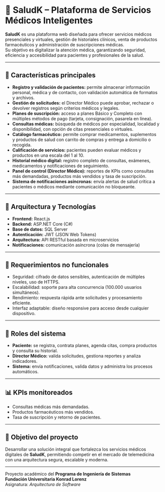 # 🏥 SaludK – Plataforma de Servicios Médicos Inteligentes

**SaludK** es una plataforma web diseñada para ofrecer servicios médicos presenciales y virtuales, gestión de historiales clínicos, venta de productos farmacéuticos y administración de suscripciones médicas.  
Su objetivo es digitalizar la atención médica, garantizando seguridad, eficiencia y accesibilidad para pacientes y profesionales de la salud.

---

## 🚀 **Características principales**

- **Registro y validación de pacientes:** permite almacenar información personal, médica y de contacto, con validación automática de formatos y archivos.
- **Gestión de solicitudes:** el Director Médico puede aprobar, rechazar o devolver registros según criterios médicos y legales.
- **Planes de suscripción:** acceso a planes Básico y Completo con múltiples métodos de pago (tarjeta, consignación, pasarela en línea).
- **Consultas médicas:** búsqueda de médicos por especialidad, localidad y disponibilidad, con opción de citas presenciales o virtuales.
- **Catálogo farmacéutico:** permite comprar medicamentos, suplementos y productos de salud con carrito de compras y entrega a domicilio o recogida.
- **Calificación de servicios:** pacientes pueden evaluar médicos y productos en una escala del 1 al 10.
- **Historial médico digital:** registro completo de consultas, exámenes, medicamentos y notificaciones de seguimiento.
- **Panel de control (Director Médico):** reportes de KPIs como consultas más demandadas, productos más vendidos y tasa de suscripción.
- **Sistema de notificaciones asíncronas:** envía alertas de salud crítica a pacientes o médicos mediante comunicación no bloqueante.

---

## 🧱 **Arquitectura y Tecnologías**

- **Frontend:** React.js  
- **Backend:** ASP.NET Core (C#)  
- **Base de datos:** SQL Server  
- **Autenticación:** JWT (JSON Web Tokens)  
- **Arquitectura:** API RESTful basada en microservicios  
- **Notificaciones:** comunicación asíncrona (colas de mensajería)  

---

## 🔐 **Requerimientos no funcionales**

- Seguridad: cifrado de datos sensibles, autenticación de múltiples niveles, uso de HTTPS.  
- Escalabilidad: soporte para alta concurrencia (100.000 usuarios simultáneos).  
- Rendimiento: respuesta rápida ante solicitudes y procesamiento eficiente.  
- Interfaz adaptable: diseño responsive para acceso desde cualquier dispositivo.  

---

## 👥 **Roles del sistema**

- **Paciente:** se registra, contrata planes, agenda citas, compra productos y consulta su historial.  
- **Director Médico:** valida solicitudes, gestiona reportes y analiza indicadores.  
- **Sistema:** envía notificaciones, valida datos y administra los procesos automáticos.

---

## 📊 **KPIs monitoreados**

- Consultas médicas más demandadas.  
- Productos farmacéuticos más vendidos.  
- Tasa de suscripción y retorno de pacientes.  

---

## 🧩 **Objetivo del proyecto**

Desarrollar una solución integral que fortalezca los servicios médicos digitales de **SaludK**, permitiendo competir en el mercado de telemedicina con una arquitectura segura, escalable y moderna.

---

Proyecto académico del **Programa de Ingeniería de Sistemas**  
**Fundación Universitaria Konrad Lorenz**  
Asignatura: *Arquitectura de Software*
